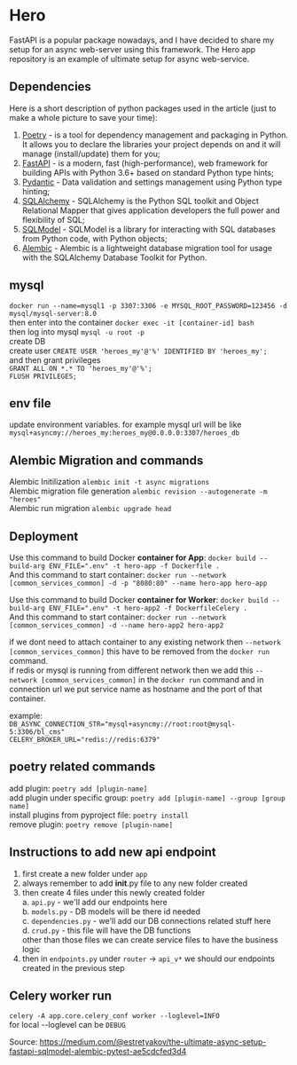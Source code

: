 # Hero
FastAPI is a popular package nowadays, and I have decided to share my setup for an async web-server using this
framework. The Hero app repository is an example of ultimate setup for async web-service.

## Dependencies
Here is a short description of python packages used in the article (just to make a whole picture to save your time):

1. [Poetry](https://python-poetry.org) - is a tool for dependency management and packaging in Python. It allows you to
   declare the libraries your project depends on and it will manage (install/update) them for you;
2. [FastAPI](https://fastapi.tiangolo.com) - is a modern, fast (high-performance), web framework for building APIs with
   Python 3.6+ based on standard Python type hints;
3. [Pydantic](https://pydantic-docs.helpmanual.io) - Data validation and settings management using Python type hinting;
4. [SQLAlchemy](https://www.sqlalchemy.org) - SQLAlchemy is the Python SQL toolkit and Object Relational Mapper that
   gives application developers the full power and flexibility of SQL;
5. [SQLModel](https://sqlmodel.tiangolo.com) - SQLModel is a library for interacting with SQL databases from Python
   code, with Python objects;
6. [Alembic](https://alembic.sqlalchemy.org/en/latest/) - Alembic is a lightweight database migration tool for usage
   with the SQLAlchemy Database Toolkit for Python.

## mysql 
`docker run --name=mysql1 -p 3307:3306 -e MYSQL_ROOT_PASSWORD=123456 -d mysql/mysql-server:8.0`<br/>
then enter into the container `docker exec -it [container-id] bash`<br/>
then log into mysql `mysql -u root -p`<br/>
create DB<br/>
create user `CREATE USER 'heroes_my'@'%' IDENTIFIED BY 'heroes_my';`<br/>
and then grant privileges <br/>
`GRANT ALL ON *.* TO 'heroes_my'@'%';` <br/>
`FLUSH PRIVILEGES;` <br/>

## env file
update environment variables. for example mysql url will be like `mysql+asyncmy://heroes_my:heroes_my@0.0.0.0:3307/heroes_db`

## Alembic Migration and commands
Alembic Initilization `alembic init -t async migrations`<br/>
Alembic migration file generation `alembic revision --autogenerate -m "heroes"`<br/>
Alembic run migration `alembic upgrade head`

## Deployment
Use this command to build Docker <b>container for App</b>: `docker build --build-arg ENV_FILE=".env" -t hero-app -f Dockerfile .`<br/>
And this command to start container: `docker run --network [common_services_common] -d -p "8080:80" --name hero-app hero-app`<br/>

Use this command to build Docker <b>container for Worker</b>: `docker build --build-arg ENV_FILE=".env" -t hero-app2 -f DockerfileCelery .`<br/>
And this command to start container: `docker run --network [common_services_common] -d --name hero-app2 hero-app2`<br/>

if we dont need to attach container to any existing network then `--network [common_services_common]` this have to be removed from the `docker run` command.<br/>
if redis or mysql is running from different network then we add this `--network [common_services_common]` in the `docker run` command and in connection url we put service name as hostname and the port of that container.<br/>

example:<br/>
```DB_ASYNC_CONNECTION_STR="mysql+asyncmy://root:root@mysql-5:3306/bl_cms"```<br/>
```CELERY_BROKER_URL="redis://redis:6379"```


## poetry related commands
add plugin: `poetry add [plugin-name]`<br/>
add plugin under specific group: `poetry add [plugin-name] --group [group name]`<br/>
install plugins from pyproject file: `poetry install`<br/>
remove plugin: `poetry remove [plugin-name]`

## Instructions to add new api endpoint
1. first create a new folder under `app`<br/>
2. always remember to add __init__.py file to any new folder created<br/>
3. then create 4 files under this newly created folder<br/>
   a. `api.py` - we'll add our endpoints here<br/>
   b. `models.py` - DB models will be there id needed<br/>
   c. `dependencies.py` - we'll add our DB connections related stuff here<br/>
   d. `crud.py` - this file will have the DB functions<br/>
   other than those files we can create service files to have the business logic<br/>
4. then in `endpoints.py` under `router` -> `api_v*` we should our endpoints created in the previous step

## Celery worker run
`celery -A app.core.celery_conf worker --loglevel=INFO`<br/>
for local --loglevel can be `DEBUG`


Source: https://medium.com/@estretyakov/the-ultimate-async-setup-fastapi-sqlmodel-alembic-pytest-ae5cdcfed3d4
